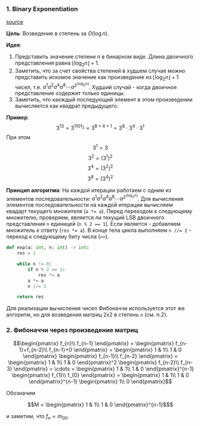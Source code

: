 ### 1. Binary Exponentiation
[source](https://cp-algorithms.com/algebra/binary-exp.html)

**Цель**: Возведение в степень за $O(\log n)$.

**Идея**: 
1. Представить значение степени $n$ в бинарном виде. Длина двоичного представления равна $\lfloor\log_2{n}\rfloor + 1$.
2. Заметить, что за счет свойства степеней в худшем случае можно представить искомое значение как произведение из $\lfloor\log_2{n}\rfloor + 1$ чисел, т.е. $a^1 a^2 a^4 a^8 \cdots a^{2^{\lfloor\log_2{n}\rfloor}}$. Худший случай - когда двоичное представление содержит только единицы.
3. Заметить, что какждый последующий элемент в этом произведении вычисляется как квадрат предыдущего.

**Пример**: 
$$3^{13}=3^{1101_2}=3^{8+4+1}=3^8\cdot3^4\cdot3^1$$ 
При этом
$$3^1 = 3$$
$$3^2 = (3^1)^2$$
$$3^4 = (3^2)^2$$
$$3^8 = (3^4)^2$$

**Принцип алгоритма**:
На каждой итерации работаем с одним из элементов последовательности: $a^1 a^2 a^4 a^8 \cdots a^{2^{\lfloor\log_2{n}\rfloor}}$. Для вычисления элементов последовательности на каждой итерации вычисляем квадарт текущего множителя (`a *= a`). Перед переходом к следующему множетелю, проверяем, является ли текущий LSB двоичного представления `n` единицей (`n % 2 == 1`). Если является - добавляем множитель к ответу (`res *= a`). В конце тела цикла выполняем `n //= 2` - переход к следующему биту числа (`>>`).
```python
def exp(a: int, n: int) -> int:
    res = 1

    while n != 0:       
        if n % 2 == 1:
            res *= a
        a *= a
        n //= 2

    return res
```

Для реализации вычисления чисел Фибоначчи используется этот же алгоритм, но для возведения матриц 2x2 в степень `n` (см. п.2).

### 2. Фибоначчи через произведение матриц
```math
\begin{pmatrix}
f_{n}\\
f_{n-1}
\end{pmatrix}
=
\begin{pmatrix}
f_{n-1}+f_{n-2}\\
f_{n-1}+0
\end{pmatrix}
=
\begin{pmatrix}
1 & 1\\
1 & 0
\end{pmatrix}
\begin{pmatrix}
f_{n-1}\\
f_{n-2}
\end{pmatrix}
=
\begin{pmatrix}
1 & 1\\
1 & 0
\end{pmatrix}^2
\begin{pmatrix}
f_{n-2}\\
f_{n-3}
\end{pmatrix}
=
\cdots
=
\begin{pmatrix}
1 & 1\\
1 & 0
\end{pmatrix}^{n-1}
\begin{pmatrix}
f_{1}\\
f_{0}
\end{pmatrix}
=
\begin{pmatrix}
1 & 1\\
1 & 0
\end{pmatrix}^{n-1}
\begin{pmatrix}
1\\
0
\end{pmatrix}
```
Обозначим 
```math
M = \begin{pmatrix}
1 & 1\\
1 & 0
\end{pmatrix}^{n-1}$
```
и заметим, что $f_n = m_{00}$.

